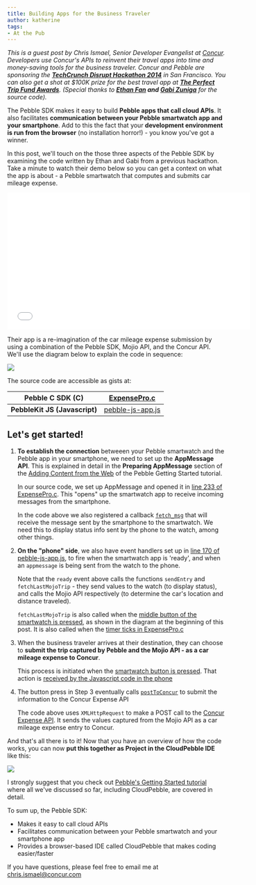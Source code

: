```yaml
---
title: Building Apps for the Business Traveler
author: katherine
tags:
- At the Pub
---
```


_This is a guest post by Chris Ismael, Senior Developer Evangelist at [Concur](http://bit.ly/DisruptSF). Developers use Concur's APIs to reinvent their travel apps into time and money-saving tools for the business traveler.  Concur and Pebble are sponsoring the **[TechCrunch Disrupt Hackathon 2014](http://disruptsfhackathon.challengepost.com/)** in San Francisco. You can also get a shot at $100K prize for the best travel app at [**The Perfect Trip Fund Awards**](https://developer.concur.com/devcon/PerfectTripFundAwards). (Special thanks to **[Ethan Fan](https://twitter.com/ethanyfan) and [Gabi Zuniga](http://about.me/gabiz)** for the source code)._

The Pebble SDK makes it easy to build **Pebble apps that call cloud APIs**.  It also facilitates **communication between your Pebble smartwatch app and your smartphone**. Add to this the fact that your **development environment is run from the browser** (no installation horror!) - you know you've got a winner.


In this post, we'll touch on the those three aspects of the Pebble SDK by examining the code written by Ethan and Gabi from a previous hackathon.  Take a minute to watch their demo below so you can get a context on what the app is about - a Pebble smartwatch that computes and submits car mileage expense.

<iframe width="560" height="315" src="//www.youtube.com/embed/dhD4gqND81M" frameborder="0" allowfullscreen></iframe>

Their app is a re-imagination of the car mileage expense submission by using a combination of the Pebble SDK, Mojio API, and the Concur API.  We'll use the diagram below to explain the code in sequence:

![](/images/blog/PebbleBalsamiq.png)

The source code are accessible as gists at:

**Pebble C SDK (C)** | [ExpensePro.c](https://gist.github.com/ismaelc/4c2bcccbe1b8f9fa279b)
---------------------|---------------------------
**PebbleKit JS (Javascript)** | [pebble-js-app.js](https://gist.github.com/ismaelc/44d084346018a367a3bd)

Let's get started!
--

1.  **To establish the connection** betweeen your Pebble smartwatch and the Pebble app in your smartphone, we need to set up the **AppMessage API**.  This is explained in detail in the **Preparing AppMessage** section of the [Adding Content from the Web](/getting-started/watchface-tutorial/part3/) of the Pebble Getting Started tutorial.

    In our source code, we set up AppMessage and opened it in [line 233 of ExpensePro.c](https://gist.github.com/ismaelc/4c2bcccbe1b8f9fa279b#file-expensepro-c-L233).  This "opens" up the smartwatch app to receive incoming messages from the smartphone.

    <script src="https://gist.github.com/ismaelc/48c61ae79c1cafa9304f.js"></script>

    In the code above we also registered a callback [`fetch_msg`](https://gist.github.com/ismaelc/4c2bcccbe1b8f9fa279b#file-expensepro-c-L69) that will receive the message sent by the smartphone to the smartwatch.  We need this to display status info sent by the phone to the watch, among other things.

2.  **On the "phone" side**, we also have event handlers set up in [line 170 of pebble-js-app.js](https://gist.github.com/ismaelc/44d084346018a367a3bd#file-pebble-js-app-js-L170), to fire when the smartwatch app is 'ready', and when an `appmessage` is being sent from the watch to the phone.

    <script src="https://gist.github.com/ismaelc/ccce1d60414ae19df99a.js"></script>

    Note that the `ready` event above calls the functions `sendEntry` and `fetchLastMojoTrip` - they send values to the watch (to display status), and calls the Mojio API respectively (to determine the car's location and distance traveled).

    `fetchLastMojoTrip` is also called when the [middle button of the smartwatch is pressed](https://gist.github.com/ismaelc/44d084346018a367a3bd#file-pebble-js-app-js-L184), as shown in the diagram at the beginning of this post.  It is also called when the [timer ticks in ExpensePro.c](https://gist.github.com/ismaelc/4c2bcccbe1b8f9fa279b#file-expensepro-c-L121)

3.  When the business traveler arrives at their destination, they can choose to **submit the trip captured by Pebble and the Mojio API - as a car mileage expense to Concur**.

    This process is initiated when the [smartwatch button is pressed](https://gist.github.com/ismaelc/4c2bcccbe1b8f9fa279b#file-expensepro-c-L171). That action is [received by the Javascript code in the phone ](https://gist.github.com/ismaelc/44d084346018a367a3bd#file-pebble-js-app-js-L179)

    <script src="https://gist.github.com/ismaelc/004ec9dada0fece4538b.js"></script>

4.  The button press in Step 3 eventually calls [`postToConcur`](https://gist.github.com/ismaelc/44d084346018a367a3bd#file-pebble-js-app-js-L116) to submit the information to the Concur Expense API

    <script src="https://gist.github.com/ismaelc/df55b96f65dba94d43ec.js"></script>

    The code above uses `XMLHttpRequest` to make a POST call to the [Concur Expense API](http://bit.ly/DisruptSF).  It sends the values captured from the Mojio API as a car mileage expense entry to Concur.

And that's all there is to it!  Now that you have an overview of how the code works, you can now **put this together as Project in the CloudPebble IDE** like this:

![](/images/blog/cloudpebbleIDE.png)

I strongly suggest that you check out [Pebble's Getting Started tutorial](/getting-started/watchface-tutorial/part1/) where all we've discussed so far, including CloudPebble, are covered in detail.

To sum up, the Pebble SDK:

*   Makes it easy to call cloud APIs
*   Facilitates communication between your Pebble smartwatch and your smartphone app
*   Provides a browser-based IDE called CloudPebble that makes coding easier/faster

If you have questions, please feel free to email me at chris.ismael@concur.com
